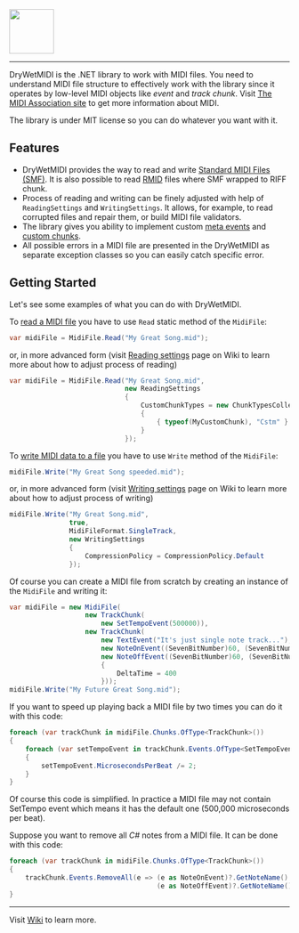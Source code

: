 <img src="https://github.com/melanchall/drywetmidi/blob/develop/Images/dwm-logo.png" height="80">

----------------

DryWetMIDI is the .NET library to work with MIDI files. You need to understand MIDI file structure to effectively work with the library since it operates by low-level MIDI objects like *event* and *track chunk*. Visit [The MIDI Association site](https://www.midi.org) to get more information about MIDI.

The library is under MIT license so you can do whatever you want with it.

## Features

* DryWetMIDI provides the way to read and write [Standard MIDI Files (SMF)](https://www.midi.org/specifications/category/smf-specifications). It is also possible to read [RMID](https://www.loc.gov/preservation/digital/formats/fdd/fdd000120.shtml) files where SMF wrapped to RIFF chunk.
* Process of reading and writing can be finely adjusted with help of ```ReadingSettings``` and ```WritingSettings```. It allows, for example, to read corrupted files and repair them, or build MIDI file validators.
* The library gives you ability to implement custom [meta events](https://github.com/melanchall/drywetmidi/wiki/Custom-meta-events) and [custom chunks](https://github.com/melanchall/drywetmidi/wiki/Custom-chunks).
* All possible errors in a MIDI file are presented in the DryWetMIDI as separate exception classes so you can easily catch specific error.

## Getting Started

Let's see some examples of what you can do with DryWetMIDI.

To [read a MIDI file](https://github.com/melanchall/drymidi/wiki/Reading-a-MIDI-file) you have to use ```Read``` static method of the ```MidiFile```:

```csharp
var midiFile = MidiFile.Read("My Great Song.mid");
```

or, in more advanced form (visit [Reading settings](https://github.com/melanchall/drywetmidi/wiki/Reading-settings) page on Wiki to learn more about how to adjust process of reading)

```csharp
var midiFile = MidiFile.Read("My Great Song.mid",
                             new ReadingSettings
                             {
                                 CustomChunkTypes = new ChunkTypesCollection
                                 {
                                     { typeof(MyCustomChunk), "Cstm" }
                                 }
                             });
```

To [write MIDI data to a file](https://github.com/melanchall/drymidi/wiki/Writing-a-MIDI-file) you have to use ```Write``` method of the ```MidiFile```:

```csharp
midiFile.Write("My Great Song speeded.mid");
```

or, in more advanced form (visit [Writing settings](https://github.com/melanchall/drywetmidi/wiki/Writing-settings) page on Wiki to learn more about how to adjust process of writing)

```csharp
midiFile.Write("My Great Song.mid",
               true,
               MidiFileFormat.SingleTrack,
               new WritingSettings
               {
                   CompressionPolicy = CompressionPolicy.Default
               });
```

Of course you can create a MIDI file from scratch by creating an instance of the ```MidiFile``` and writing it:

```csharp
var midiFile = new MidiFile(
                   new TrackChunk(
                       new SetTempoEvent(500000)),
                   new TrackChunk(
                       new TextEvent("It's just single note track..."),
                       new NoteOnEvent((SevenBitNumber)60, (SevenBitNumber)45),
                       new NoteOffEvent((SevenBitNumber)60, (SevenBitNumber)0)
                       {
                           DeltaTime = 400
                       }));
midiFile.Write("My Future Great Song.mid");
```

If you want to speed up playing back a MIDI file by two times you can do it with this code:

```csharp                   
foreach (var trackChunk in midiFile.Chunks.OfType<TrackChunk>())
{
    foreach (var setTempoEvent in trackChunk.Events.OfType<SetTempoEvent>())
    {
        setTempoEvent.MicrosecondsPerBeat /= 2;
    }
}
```

Of course this code is simplified. In practice a MIDI file may not contain SetTempo event which means it has the default one (500,000 microseconds per beat).

Suppose you want to remove all *C#* notes from a MIDI file. It can be done with this code:

```csharp
foreach (var trackChunk in midiFile.Chunks.OfType<TrackChunk>())
{
    trackChunk.Events.RemoveAll(e => (e as NoteOnEvent)?.GetNoteName() == NoteName.CSharp ||
                                     (e as NoteOffEvent)?.GetNoteName() == NoteName.CSharp);
}
```
------------------
Visit [Wiki](https://github.com/melanchall/drymidi/wiki) to learn more.

